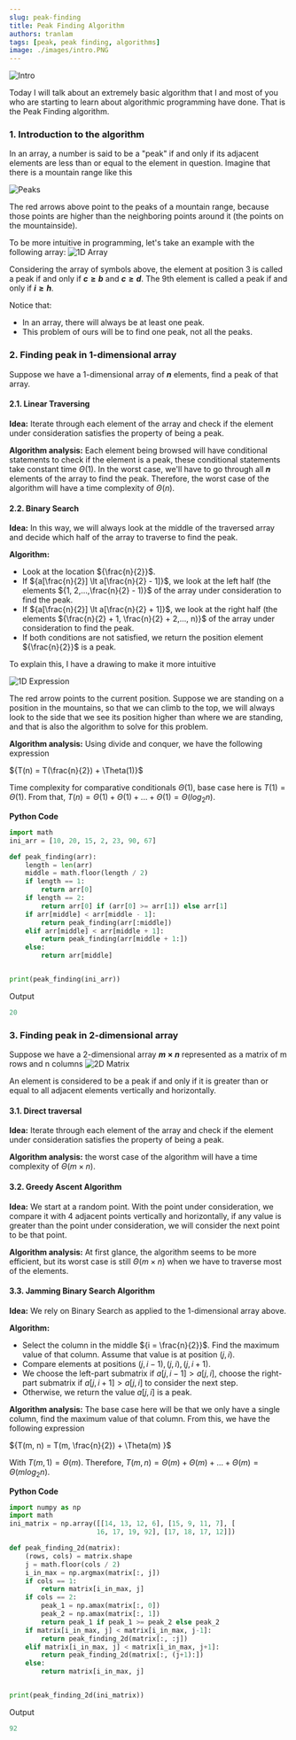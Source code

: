 ```yaml
---
slug: peak-finding
title: Peak Finding Algorithm
authors: tranlam
tags: [peak, peak finding, algorithms]
image: ./images/intro.PNG
---
```


![Intro](./images/intro.PNG)

Today I will talk about an extremely basic algorithm that I and most of you who are starting to learn about algorithmic programming have done. That is the Peak Finding algorithm.

<!--truncate-->

### 1. Introduction to the algorithm

In an array, a number is said to be a "peak" if and only if its adjacent elements are less than or equal to the element in question. Imagine that there is a mountain range like this

![Peaks](./images/peaks.PNG)

The red arrows above point to the peaks of a mountain range, because those points are higher than the neighboring points around it (the points on the mountainside).

To be more intuitive in programming, let's take an example with the following array:
![1D Array](./images/1Darr.PNG)

Considering the array of symbols above, the element at position 3 is called a peak if and only if **${c \ge b}$** and **${c \ge d}$**. The 9th element is called a peak if and only if **${i \ge h}$**.

Notice that:

- In an array, there will always be at least one peak.
- This problem of ours will be to find one peak, not all the peaks.

### 2. Finding peak in 1-dimensional array

Suppose we have a 1-dimensional array of **${n}$** elements, find a peak of that array.

#### 2.1. Linear Traversing

**Idea:** Iterate through each element of the array and check if the element under consideration satisfies the property of being a peak.

**Algorithm analysis:** Each element being browsed will have conditional statements to check if the element is a peak, these conditional statements take constant time ${\Theta(1)}$. In the worst case, we'll have to go through all **${n}$** elements of the array to find the peak. Therefore, the worst case of the algorithm will have a time complexity of ${\Theta(n)}$.

#### 2.2. Binary Search

**Idea:** In this way, we will always look at the middle of the traversed array and decide which half of the array to traverse to find the peak.

**Algorithm:**

- Look at the location ${\frac{n}{2}}$.
- If ${a[\frac{n}{2}] \lt a[\frac{n}{2} - 1]}$, we look at the left half (the elements ${1, 2,...,\frac{n}{2} - 1)}$ of the array under consideration to find the peak.
- If ${a[\frac{n}{2}] \lt a[\frac{n}{2} + 1]}$, we look at the right half (the elements ${\frac{n}{2} + 1, \frac{n}{2} + 2,..., n)}$ of the array under consideration to find the peak.
- If both conditions are not satisfied, we return the position element ${\frac{n}{2}}$ is a peak.

To explain this, I have a drawing to make it more intuitive

![1D Expression](./images/1Dexp.PNG)

The red arrow points to the current position. Suppose we are standing on a position in the mountains, so that we can climb to the top, we will always look to the side that we see its position higher than where we are standing, and that is also the algorithm to solve for this problem.

**Algorithm analysis:** Using divide and conquer, we have the following expression

<p style={{textAlign: "center"}}>

${T(n) = T(\frac{n}{2}) + \Theta(1)}$

</p>

Time complexity for comparative conditionals ${\Theta(1)}$, base case here is ${T(1) = \Theta(1)}$.
From that, ${T(n) = \Theta(1) + \Theta(1) +...+ \Theta(1) = \Theta(log{_2}{n})}$.

**Python Code**

```python
import math
ini_arr = [10, 20, 15, 2, 23, 90, 67]

def peak_finding(arr):
    length = len(arr)
    middle = math.floor(length / 2)
    if length == 1:
        return arr[0]
    if length == 2:
        return arr[0] if (arr[0] >= arr[1]) else arr[1]
    if arr[middle] < arr[middle - 1]:
        return peak_finding(arr[:middle])
    elif arr[middle] < arr[middle + 1]:
        return peak_finding(arr[middle + 1:])
    else:
        return arr[middle]


print(peak_finding(ini_arr))
```

Output

```python
20
```

### 3. Finding peak in 2-dimensional array

Suppose we have a 2-dimensional array **${m \times n}$** represented as a matrix of m rows and n columns
![2D Matrix](./images/2Dmat.PNG)

An element is considered to be a peak if and only if it is greater than or equal to all adjacent elements vertically and horizontally.

#### 3.1. Direct traversal

**Idea:** Iterate through each element of the array and check if the element under consideration satisfies the property of being a peak.

**Algorithm analysis:** the worst case of the algorithm will have a time complexity of ${\Theta(m \times n)}$.

#### 3.2. Greedy Ascent Algorithm

**Idea:** We start at a random point. With the point under consideration, we compare it with 4 adjacent points vertically and horizontally, if any value is greater than the point under consideration, we will consider the next point to be that point.

**Algorithm analysis:** At first glance, the algorithm seems to be more efficient, but its worst case is still ${\Theta(m \times n)}$ when we have to traverse most of the elements.

#### 3.3. Jamming Binary Search Algorithm

**Idea:** We rely on Binary Search as applied to the 1-dimensional array above.

**Algorithm:**

- Select the column in the middle ${i = \frac{n}{2}}$. Find the maximum value of that column. Assume that value is at position ${(j, i)}$.
- Compare elements at positions ${(j, i - 1), (j, i), (j, i + 1)}$.
- We choose the left-part submatrix if ${a[j, i - 1] \gt a[j, i]}$, choose the right-part submatrix if ${a[j, i + 1] \gt a[j, i]}$ to consider the next step.
- Otherwise, we return the value ${a[j, i]}$ is a peak.

**Algorithm analysis:** The base case here will be that we only have a single column, find the maximum value of that column. From this, we have the following expression

<p style={{textAlign: "center"}}>

${T(m, n) = T(m, \frac{n}{2}) + \Theta(m) }$

</p>

With ${T(m, 1) = \Theta(m)}$.
Therefore, ${T(m, n) = \Theta(m) + \Theta(m) +...+ \Theta(m) = \Theta(mlog{_2}{n})}$.

**Python Code**

```python
import numpy as np
import math
ini_matrix = np.array([[14, 13, 12, 6], [15, 9, 11, 7], [
                      16, 17, 19, 92], [17, 18, 17, 12]])

def peak_finding_2d(matrix):
    (rows, cols) = matrix.shape
    j = math.floor(cols / 2)
    i_in_max = np.argmax(matrix[:, j])
    if cols == 1:
        return matrix[i_in_max, j]
    if cols == 2:
        peak_1 = np.amax(matrix[:, 0])
        peak_2 = np.amax(matrix[:, 1])
        return peak_1 if peak_1 >= peak_2 else peak_2
    if matrix[i_in_max, j] < matrix[i_in_max, j-1]:
        return peak_finding_2d(matrix[:, :j])
    elif matrix[i_in_max, j] < matrix[i_in_max, j+1]:
        return peak_finding_2d(matrix[:, (j+1):])
    else:
        return matrix[i_in_max, j]


print(peak_finding_2d(ini_matrix))
```

Output

```python
92
```
